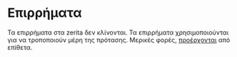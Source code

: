 # Επιρρήματα

Τα επιρρήματα στα zerita δεν κλίνονται.
Τα επιρρήματα χρησιμοποιούνται για να τροποποιούν μέρη της πρότασης.
Μερικές φορές, [προέρχονται][derived] από επίθετα.

[derived]: ./derived.md
